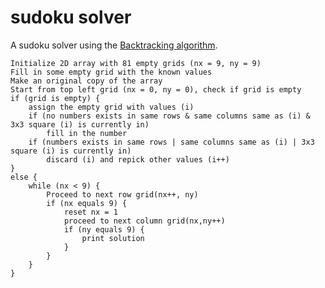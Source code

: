 # sudoku solver

A sudoku solver using the [Backtracking algorithm](https://en.wikipedia.org/wiki/Sudoku_solving_algorithms#Backtracking).

```
Initialize 2D array with 81 empty grids (nx = 9, ny = 9)
Fill in some empty grid with the known values
Make an original copy of the array
Start from top left grid (nx = 0, ny = 0), check if grid is empty
if (grid is empty) {
    assign the empty grid with values (i)
    if (no numbers exists in same rows & same columns same as (i) & 3x3 square (i) is currently in)
        fill in the number
    if (numbers exists in same rows | same columns same as (i) | 3x3 square (i) is currently in)
        discard (i) and repick other values (i++)
}
else {
    while (nx < 9) {
        Proceed to next row grid(nx++, ny)
        if (nx equals 9) {
            reset nx = 1
            proceed to next column grid(nx,ny++)
            if (ny equals 9) {
                print solution
            }
        }
    }
}
```
